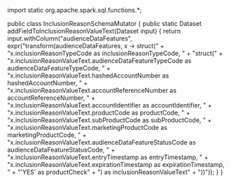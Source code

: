 import static org.apache.spark.sql.functions.*;

public class InclusionReasonSchemaMutator {
    public static Dataset<Row> addFieldToInclusionReasonValueText(Dataset<Row> input) {
        return input.withColumn("audienceDataFeatures",
                expr("transform(audienceDataFeatures, x -> struct(" +
                        "x.inclusionReasonTypeCode as inclusionReasonTypeCode, " +
                        "struct(" +
                        "x.inclusionReasonValueText.audienceDataFeatureTypeCode as audienceDataFeatureTypeCode, " +
                        "x.inclusionReasonValueText.hashedAccountNumber as hashedAccountNumber, " +
                        "x.inclusionReasonValueText.accountReferenceNumber as accountReferenceNumber, " +
                        "x.inclusionReasonValueText.accountIdentifier as accountIdentifier, " +
                        "x.inclusionReasonValueText.productCode as productCode, " +
                        "x.inclusionReasonValueText.subProductCode as subProductCode, " +
                        "x.inclusionReasonValueText.marketingProductCode as marketingProductCode, " +
                        "x.inclusionReasonValueText.audienceDataFeatureStatusCode as audienceDataFeatureStatusCode, " +
                        "x.inclusionReasonValueText.entryTimestamp as entryTimestamp, " +
                        "x.inclusionReasonValueText.expirationTimestamp as expirationTimestamp, " +
                        "'YES' as productCheck" +
                        ") as inclusionReasonValueText" +
                        "))"));
    }
}
